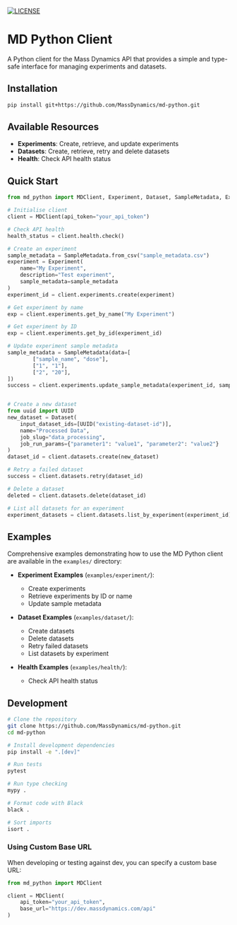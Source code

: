 [![LICENSE](https://img.shields.io/badge/license-Apache--2.0-blue?logo=apache)](https://github.com/MassDynamics/md-python/blob/main/LICENSE)

# MD Python Client

A Python client for the Mass Dynamics API that provides a simple and type-safe interface for managing experiments and datasets.

## Installation

```bash
pip install git+https://github.com/MassDynamics/md-python.git
```

## Available Resources

- **Experiments**: Create, retrieve, and update experiments
- **Datasets**: Create, retrieve, retry and delete datasets
- **Health**: Check API health status

## Quick Start

```python
from md_python import MDClient, Experiment, Dataset, SampleMetadata, ExperimentDesign

# Initialise client
client = MDClient(api_token="your_api_token")

# Check API health
health_status = client.health.check()

# Create an experiment
sample_metadata = SampleMetadata.from_csv("sample_metadata.csv")
experiment = Experiment(
    name="My Experiment",
    description="Test experiment",
    sample_metadata=sample_metadata
)
experiment_id = client.experiments.create(experiment)

# Get experiment by name
exp = client.experiments.get_by_name("My Experiment")

# Get experiment by ID
exp = client.experiments.get_by_id(experiment_id)

# Update experiment sample metadata
sample_metadata = SampleMetadata(data=[
        ["sample_name", "dose"],
        ["1", "1"],
        ["2", "20"],
])
success = client.experiments.update_sample_metadata(experiment_id, sample_metadata)


# Create a new dataset
from uuid import UUID
new_dataset = Dataset(
    input_dataset_ids=[UUID("existing-dataset-id")],
    name="Processed Data",
    job_slug="data_processing",
    job_run_params={"parameter1": "value1", "parameter2": "value2"}
)
dataset_id = client.datasets.create(new_dataset)

# Retry a failed dataset
success = client.datasets.retry(dataset_id)

# Delete a dataset
deleted = client.datasets.delete(dataset_id)

# List all datasets for an experiment
experiment_datasets = client.datasets.list_by_experiment(experiment_id)
```

## Examples

Comprehensive examples demonstrating how to use the MD Python client are available in the `examples/` directory:

- **Experiment Examples** (`examples/experiment/`):
  - Create experiments
  - Retrieve experiments by ID or name
  - Update sample metadata

- **Dataset Examples** (`examples/dataset/`):
  - Create datasets
  - Delete datasets
  - Retry failed datasets
  - List datasets by experiment

- **Health Examples** (`examples/health/`):
  - Check API health status

## Development

```bash
# Clone the repository
git clone https://github.com/MassDynamics/md-python.git
cd md-python

# Install development dependencies
pip install -e ".[dev]"

# Run tests
pytest

# Run type checking
mypy .

# Format code with Black
black .

# Sort imports
isort .
```

### Using Custom Base URL

When developing or testing against dev, you can specify a custom base URL:

```python
from md_python import MDClient

client = MDClient(
    api_token="your_api_token",
    base_url="https://dev.massdynamics.com/api"
)
```